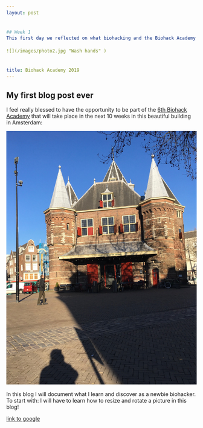 ```yaml
---
layout: post


## Week 1
This first day we reflected on what biohacking and the Biohack Academy is, we got an introduction to Sketchup for 3D design (which I do not intend to use since I prefer Fusion360 because it allows for parametric design) and Per Staugaard (BVF Biosafety officer) taught us how to behave safely in the lab, showing us in UV light that even washing hands is quite a challenge:

![](/images/photo2.jpg "Wash hands" )


title: Biohack Academy 2019 
---
```




## My first blog post ever

I feel really blessed to have the opportunity to be part of the [6th Biohack Academy](https://waag.org/en/article/sixth-ibiohack-academy-planned-2019) that will take place in the next 10 weeks in this beautiful building in Amsterdam: 




![](/images/IMG_1357.JPG "Waag, Amsterdam" )


In this blog I will document what I learn and discover as a newbie biohacker. 
To start with: I will have to learn how to resize and rotate a picture in this blog!



[link to google](www.google.com)
